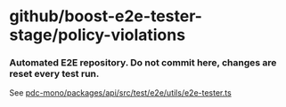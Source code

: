 
# github/boost-e2e-tester-stage/policy-violations
### Automated E2E repository. Do not commit here, changes are reset every test run.
See [pdc-mono/packages/api/src/test/e2e/utils/e2e-tester.ts](https://github.com/peaudecastor/pdc-mono/blob/master/packages/api/src/test/e2e/utils/e2e-tester.ts)
